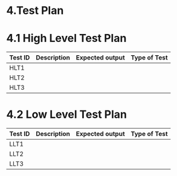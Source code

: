 # 4.Test Plan
# 4.1 High Level Test Plan
|Test ID | Description | Expected output | Type of Test |
|--------|-------------|-----------------|--------------|
| HLT1| | | |
| HLT2| | | |
| HLT3| | | |
# 4.2 Low Level Test Plan
|Test ID | Description | Expected output | Type of Test|
|--------|-------------|-----------------|-------------|
| LLT1 |
| LLT2 |
| LLT3 |
  
